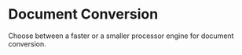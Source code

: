 # Document Conversion

Choose between a faster or a smaller processor engine for document conversion.
